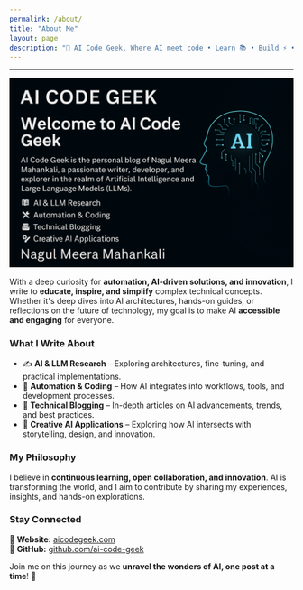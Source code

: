 ```yaml
---
permalink: /about/
title: "About Me"
layout: page
description: "🤖 AI Code Geek, Where AI meet code • Learn 📚 • Build ⚡ • Inspire 🚀 - Discover coding tutorials and AI insights."
---
```

---
![About](/docs/assets/images/2025/june/about.png)

With a deep curiosity for **automation, AI-driven solutions, and innovation**, I write to **educate, inspire, and simplify** complex technical concepts. Whether it's deep dives into AI architectures, hands-on guides, or reflections on the future of technology, my goal is to make AI **accessible and engaging** for everyone.

### What I Write About

- ✍️ **AI & LLM Research** – Exploring architectures, fine-tuning, and practical implementations.
- 🚀 **Automation & Coding** – How AI integrates into workflows, tools, and development processes.
- 📖 **Technical Blogging** – In-depth articles on AI advancements, trends, and best practices.
- 🎨 **Creative AI Applications** – Exploring how AI intersects with storytelling, design, and innovation.

### My Philosophy

I believe in **continuous learning, open collaboration, and innovation**. AI is transforming the world, and I aim to contribute by sharing my experiences, insights, and hands-on explorations.

### Stay Connected

📌 **Website:** [aicodegeek.com](https://aicodegeek.com)  
📌 **GitHub:** [github.com/ai-code-geek](https://github.com/ai-code-geek)

Join me on this journey as we **unravel the wonders of AI, one post at a time**! 🚀

